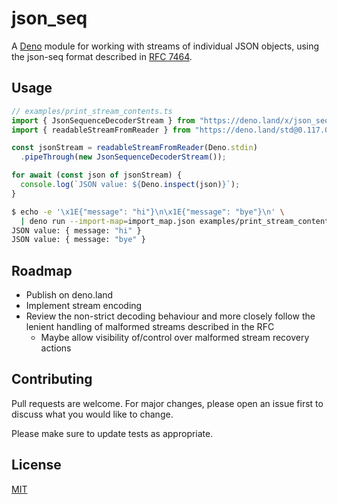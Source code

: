 # json_seq

A [Deno] module for working with streams of individual JSON objects, using the
json-seq format described in [RFC 7464].

[Deno]: https://deno.land/
[RFC 7464]: https://datatracker.ietf.org/doc/html/rfc7464

## Usage

```ts
// examples/print_stream_contents.ts
import { JsonSequenceDecoderStream } from "https://deno.land/x/json_seq@unpublished/mod.ts";
import { readableStreamFromReader } from "https://deno.land/std@0.117.0/streams/conversion.ts";

const jsonStream = readableStreamFromReader(Deno.stdin)
  .pipeThrough(new JsonSequenceDecoderStream());

for await (const json of jsonStream) {
  console.log(`JSON value: ${Deno.inspect(json)}`);
}
```

```sh
$ echo -e '\x1E{"message": "hi"}\n\x1E{"message": "bye"}\n' \
  | deno run --import-map=import_map.json examples/print_stream_contents.ts
JSON value: { message: "hi" }
JSON value: { message: "bye" }
```

## Roadmap

- Publish on deno.land
- Implement stream encoding
- Review the non-strict decoding behaviour and more closely follow the lenient
  handling of malformed streams described in the RFC
  - Maybe allow visibility of/control over malformed stream recovery actions

## Contributing

Pull requests are welcome. For major changes, please open an issue first to
discuss what you would like to change.

Please make sure to update tests as appropriate.

## License

[MIT](https://choosealicense.com/licenses/mit/)
